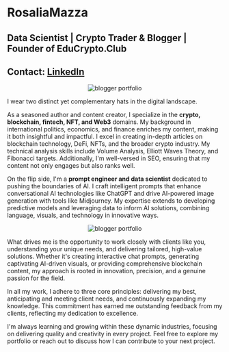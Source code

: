 # RosaliaMazza
## Data Scientist | Crypto Trader & Blogger | Founder of EduCrypto.Club
## Contact: <a href="https://www.linkedin.com/in/rosalia-mazza-895837216/">LinkedIn</a>


<div style="text-align: center;">
<picture>
 <img alt="blogger portfolio" src="https://static.wixstatic.com/media/ad74c2_b38ae18c03c145e4b224fab4ea2012a9~mv2.png">
</picture>
</div>


I wear two distinct yet complementary hats in the digital landscape.

As a seasoned author and content creator, I specialize in the **crypto, blockchain, fintech, NFT, and Web3** domains. My background in international politics, economics, and finance enriches my content, making it both insightful and impactful. I excel in creating in-depth articles on blockchain technology, DeFi, NFTs, and the broader crypto industry. My technical analysis skills include Volume Analysis, Elliott Waves Theory, and Fibonacci targets. Additionally, I'm well-versed in SEO, ensuring that my content not only engages but also ranks well.

On the flip side, I'm a **prompt engineer and data scientist** dedicated to pushing the boundaries of AI. I craft intelligent prompts that enhance conversational AI technologies like ChatGPT and drive AI-powered image generation with tools like Midjourney. My expertise extends to developing predictive models and leveraging data to inform AI solutions, combining language, visuals, and technology in innovative ways.

<div style="text-align: center;">
<picture>
 <img alt="blogger portfolio" src="https://static.wixstatic.com/media/ad74c2_2e1bcf33279c4aa7a2d913a16f3149da~mv2.png">
</picture>
</div>


What drives me is the opportunity to work closely with clients like you, understanding your unique needs, and delivering tailored, high-value solutions. Whether it's creating interactive chat prompts, generating captivating AI-driven visuals, or providing comprehensive blockchain content, my approach is rooted in innovation, precision, and a genuine passion for the field.

In all my work, I adhere to three core principles: delivering my best, anticipating and meeting client needs, and continuously expanding my knowledge. This commitment has earned me outstanding feedback from my clients, reflecting my dedication to excellence.

I'm always learning and growing within these dynamic industries, focusing on delivering quality and creativity in every project. Feel free to explore my portfolio or reach out to discuss how I can contribute to your next project. 



